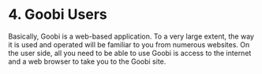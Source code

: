 # 4. Goobi Users

Basically, Goobi is a web-based application. To a very large extent, the way it is used and operated will be familiar to you from numerous websites. On the user side, all you need to be able to use Goobi is access to the internet and a web browser to take you to the Goobi site.

